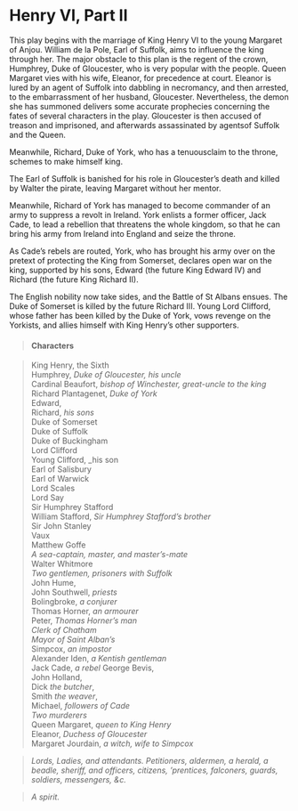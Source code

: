 <!-- ======================================================================
--- Search engine
title:          Henry VI, Part II
keywords:       Henry VI, part, history
description:    Henry VI, Part II by William Shakespeare.
--- Menu system
order:          50
text:           Henry VI, Part II
hidden:         false
umbel:          false
--- Page properties
id:             
document:       
layout:         layout-2-left
$-left:         play-list
searchable:     true
======================================================================= -->

# Henry VI, Part II

This play begins with the marriage of King Henry VI to the young Margaret of
Anjou. William de la Pole, Earl of Suffolk, aims to influence the king through
her. The major obstacle to this plan is the regent of the crown, Humphrey, Duke
of Gloucester, who is very popular with the people. Queen Margaret vies with his
wife, Eleanor, for precedence at court. Eleanor is lured by an agent of Suffolk
into dabbling in necromancy, and then arrested, to the embarrassment of her
husband, Gloucester. Nevertheless, the demon she has summoned delivers some
accurate prophecies concerning the fates of several characters in the play.
Gloucester is then accused of treason and imprisoned, and afterwards assassinated
by agentsof Suffolk and the Queen.

Meanwhile, Richard, Duke of York, who has a tenuousclaim to the throne, schemes
to make himself king.

The Earl of Suffolk is banished for his role in Gloucester’s death and killed by
Walter the pirate, leaving Margaret without her mentor.

Meanwhile, Richard of York has managed to become commander of an army to suppress
a revolt in Ireland. York enlists a former officer, Jack Cade, to lead a rebellion
that threatens the whole kingdom, so that he can bring his army from Ireland into
England and seize the throne.

As Cade’s rebels are routed, York, who has brought his army over on the pretext
of protecting the King from Somerset, declares open war on the king, supported
by his sons, Edward (the future King Edward IV) and Richard (the future King
Richard II).

The English nobility now take sides, and the Battle of St Albans ensues. The
Duke of Somerset is killed by the future Richard III. Young Lord Clifford, whose
father has been killed by the Duke of York, vows revenge on the Yorkists, and
allies himself with King Henry’s other supporters.

>   #### Characters
    
>   King Henry, the Sixth  
    Humphrey, _Duke of Gloucester, his uncle_  
    Cardinal Beaufort, _bishop of Winchester, great-uncle to the king_  
    Richard Plantagenet, _Duke of York_  
    Edward,  
    Richard, _his sons_  
    Duke of Somerset  
    Duke of Suffolk  
    Duke of Buckingham  
    Lord Clifford  
    Young Clifford, _his son  
    Earl of Salisbury  
    Earl of Warwick  
    Lord Scales  
    Lord Say  
    Sir Humphrey Stafford  
    William Stafford, _Sir Humphrey Stafford’s brother_  
    Sir John Stanley  
    Vaux  
    Matthew Goffe  
    _A sea-captain, master, and master’s-mate_  
    Walter Whitmore  
    _Two gentlemen, prisoners with Suffolk_  
    John Hume,  
    John Southwell, _priests_  
    Bolingbroke, _a conjurer_  
    Thomas Horner, _an armourer_  
    Peter, _Thomas Horner’s man_  
    _Clerk of Chatham_  
    _Mayor of Saint Alban’s_  
    Simpcox, _an impostor_  
    Alexander Iden, _a Kentish gentleman_  
    Jack Cade, _a rebel_
    George Bevis,  
    John Holland,  
    Dick _the butcher_,  
    Smith _the weaver_,  
    Michael, _followers of Cade_  
    _Two murderers_  
    Queen Margaret, _queen to King Henry_  
    Eleanor, _Duchess of Gloucester_  
    Margaret Jourdain, _a witch, wife to Simpcox_ 
    
>   _Lords, Ladies, and attendants. Petitioners, aldermen, a herald, a beadle, sheriff,
    and officers, citizens, ’prentices, falconers, guards, soldiers, messengers, &c._
    
>   _A spirit._
